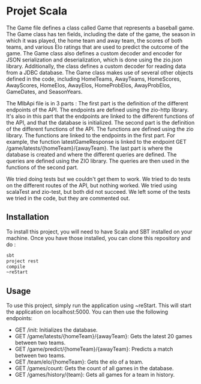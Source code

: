 # Projet Scala

The Game file defines a class called Game that represents a baseball game. The Game class has ten fields, including the date of the game, the season in which it was played, the home team and away team, the scores of both teams, and various Elo ratings that are used to predict the outcome of the game.
The Game class also defines a custom decoder and encoder for JSON serialization and deserialization, which is done using the zio.json library. Additionally, the class defines a custom decoder for reading data from a JDBC database.
The Game class makes use of several other objects defined in the code, including HomeTeams, AwayTeams, HomeScores, AwayScores, HomeElos, AwayElos, HomeProbElos, AwayProbElos, GameDates, and SeasonYears.

The MlbApi file is in 3 parts :
The first part is the definition of the different endpoints of the API. The endpoints are defined using the zio-http library. It's also in this part that the endpoints are linked to the different functions of the API, and that the database is initialized.
The second part is the definition of the different functions of the API. The functions are defined using the zio library. The functions are linked to the endpoints in the first part. For example, the function latestGameResponse is linked to the endpoint GET /game/latests/{homeTeam}/{awayTeam}.
The last part is where the database is created and where the different queries are defined. The queries are defined using the ZIO library. The queries are then used in the functions of the second part.

We tried doing tests but we couldn't get them to work. We tried to do tests on the different routes of the API, but nothing worked. We tried using scalaTest and zio-test, but both did not succeed. We left some of the tests we tried in the code, but they are commented out.

## Installation

To install this project, you will need to have Scala and SBT installed on your machine. Once you have those installed, you can clone this repository and do :

```bash
sbt
project rest
compile
~reStart
```

## Usage

To use this project, simply run the application using ~reStart. This will start the application on localhost:5000. You can then use the following endpoints:

- GET /init: Initializes the database.
- GET /game/latests/{homeTeam}/{awayTeam}: Gets the latest 20 games between two teams.
- GET /game/predict/{homeTeam}/{awayTeam}: Predicts a match between two teams.
- GET /team/elo/{homeTeam}: Gets the elo of a team.
- GET /games/count: Gets the count of all games in the database.
- GET /games/history/{team}: Gets all games for a team in history.
